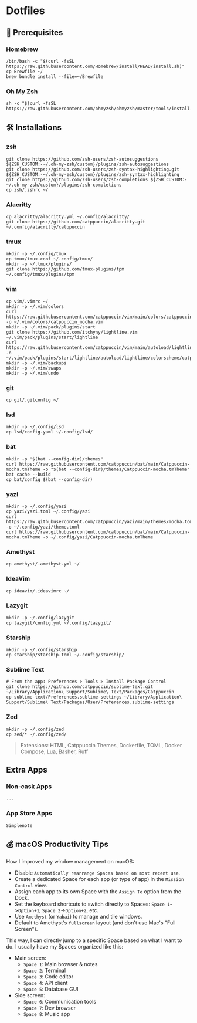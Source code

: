 # Dotfiles

## 🧰 Prerequisites

### Homebrew

```
/bin/bash -c "$(curl -fsSL https://raw.githubusercontent.com/Homebrew/install/HEAD/install.sh)"
cp Brewfile ~/
brew bundle install --file=~/Brewfile
```

### Oh My Zsh

```
sh -c "$(curl -fsSL https://raw.githubusercontent.com/ohmyzsh/ohmyzsh/master/tools/install.sh)"
```

## 🛠 Installations

### zsh

```
git clone https://github.com/zsh-users/zsh-autosuggestions ${ZSH_CUSTOM:-~/.oh-my-zsh/custom}/plugins/zsh-autosuggestions
git clone https://github.com/zsh-users/zsh-syntax-highlighting.git ${ZSH_CUSTOM:-~/.oh-my-zsh/custom}/plugins/zsh-syntax-highlighting
git clone https://github.com/zsh-users/zsh-completions ${ZSH_CUSTOM:-~/.oh-my-zsh/custom}/plugins/zsh-completions
cp zsh/.zshrc ~/
```

### Alacritty

```
cp alacritty/alacritty.yml ~/.config/alacritty/
git clone https://github.com/catppuccin/alacritty.git ~/.config/alacritty/catppuccin
```

### tmux

```
mkdir -p ~/.config/tmux
cp tmux/tmux.conf ~/.config/tmux/
mkdir -p ~/.tmux/plugins/
git clone https://github.com/tmux-plugins/tpm ~/.config/tmux/plugins/tpm
```

### vim

```
cp vim/.vimrc ~/
mkdir -p ~/.vim/colors
curl https://raw.githubusercontent.com/catppuccin/vim/main/colors/catppuccin_mocha.vim -o ~/.vim/colors/catppuccin_mocha.vim
mkdir -p ~/.vim/pack/plugins/start
git clone https://github.com/itchyny/lightline.vim ~/.vim/pack/plugins/start/lightline
curl https://raw.githubusercontent.com/catppuccin/vim/main/autoload/lightline/colorscheme/catppuccin_mocha.vim -o ~/.vim/pack/plugins/start/lightline/autoload/lightline/colorscheme/catppuccin_mocha.vim
mkdir -p ~/.vim/backups
mkdir -p ~/.vim/swaps
mkdir -p ~/.vim/undo
```

### git

```
cp git/.gitconfig ~/
```

### lsd

```
mkdir -p ~/.config/lsd
cp lsd/config.yaml ~/.config/lsd/
```

### bat

```
mkdir -p "$(bat --config-dir)/themes"
curl https://raw.githubusercontent.com/catppuccin/bat/main/Catppuccin-mocha.tmTheme -o "$(bat --config-dir)/themes/Catppuccin-mocha.tmTheme"
bat cache --build
cp bat/config $(bat --config-dir)
```

### yazi

```
mkdir -p ~/.config/yazi
cp yazi/yazi.toml ~/.config/yazi
curl https://raw.githubusercontent.com/catppuccin/yazi/main/themes/mocha.toml -o ~/.config/yazi/theme.toml
curl https://raw.githubusercontent.com/catppuccin/bat/main/Catppuccin-mocha.tmTheme -o ~/.config/yazi/Catppuccin-mocha.tmTheme
```

### Amethyst

```
cp amethyst/.amethyst.yml ~/
```

### IdeaVim

```
cp ideavim/.ideavimrc ~/
```

### Lazygit

```
mkdir -p ~/.config/lazygit
cp lazygit/config.yml ~/.config/lazygit/
```

### Starship

```
mkdir -p ~/.config/starship
cp starship/starship.toml ~/.config/starship/
```

### Sublime Text

```
# From the app: Preferences > Tools > Install Package Control
git clone https://github.com/catppuccin/sublime-text.git ~/Library/Application\ Support/Sublime\ Text/Packages/Catppuccin
cp sublime-text/Preferences.sublime-settings ~/Library/Application\ Support/Sublime\ Text/Packages/User/Preferences.sublime-settings
```

### Zed

```
mkdir -p ~/.config/zed
cp zed/* ~/.config/zed/
```

> Extensions: HTML, Catppuccin Themes, Dockerfile, TOML, Docker Compose, Lua, Basher, Ruff

## Extra Apps

### Non-cask Apps

```
...
```

### App Store Apps

```
Simplenote
```

## 💰 macOS Productivity Tips

How I improved my window management on macOS:

- Disable `Automatically rearrange Spaces based on most recent use`.
- Create a dedicated Space for each app (or type of app) in the `Mission Control` view.
- Assign each app to its own Space with the `Assign To` option from the Dock.
- Set the keyboard shortcuts to switch directly to Spaces: `Space 1`->`Option+1`, `Space 2`->`Option+2`, etc.
- Use `Amethyst` (or `Yabai`) to manage and tile windows.
- Default to Amethyst's `fullscreen` layout (and don't use Mac's "Full Screen").

This way, I can directly jump to a specific Space based on what I want to do.
I usually have my Spaces organized like this:

- Main screen:
    - `Space 1`: Main browser & notes
    - `Space 2`: Terminal
    - `Space 3`: Code editor
    - `Space 4`: API client
    - `Space 5`: Database GUI
- Side screen:
    - `Space 6`: Communication tools
    - `Space 7`: Dev browser
    - `Space 8`: Music app

